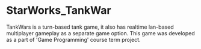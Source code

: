 # StarWorks_TankWar
TankWars is a turn-based tank game, it also has realtime lan-based multiplayer gameplay as a separate game option. This game was developed as a part of 'Game Programming' course term project.
